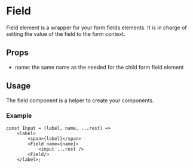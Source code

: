# Field

Field element is a wrapper for your form fields elements. It is in charge of setting the value of the field to the form context.

## Props

-   name: the same name as the needed for the child form field element

## Usage

The field component is a helper to create your components.

### Example

```
const Input = (label, name, ...rest) =>
    <label>
        <span>{label}</span>
        <Field name={name}>
            <input ...rest />
        <Field/>
    </label>;
```
